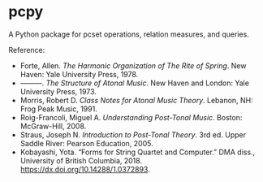 # pcpy

A Python package for pcset operations, relation measures, and queries. 

Reference:

- Forte, Allen. _The Harmonic Organization of The Rite of Spring_. New Haven: Yale University Press, 1978.
- ———. _The Structure of Atonal Music_. New Haven and London: Yale University Press, 1973.
- Morris, Robert D. _Class Notes for Atonal Music Theory_. Lebanon, NH: Frog Peak Music, 1991.
- Roig-Francoli, Miguel A. _Understanding Post-Tonal Music_. Boston: McGraw-Hill, 2008.
- Straus, Joseph N. _Introduction to Post-Tonal Theory_. 3rd ed. Upper Saddle River: Pearson Education, 2005.
- Kobayashi, Yota. “Forms for String Quartet and Computer.” DMA diss., University of British Columbia, 2018. https://dx.doi.org/10.14288/1.0372893.



